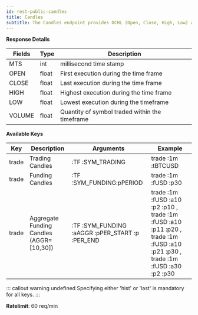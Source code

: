 ```yaml
---
id: rest-public-candles
title: Candles
subtitle: The Candles endpoint provides OCHL (Open, Close, High, Low) and volume data for the specified funding currency or trading pair. The endpoint provides the last 100 candles by default, but a limit and a start and/or end timestamp can be specified.
---
```


**Response Details**

Fields | Type | Description
--- | --- | ---
MTS | int | millisecond time stamp
OPEN  |  float  |  First execution during the time frame
CLOSE  |  float  | Last execution during the time frame
HIGH  |  float  |  Highest execution during the time frame
LOW  |  float  |  Lowest execution during the timeframe
VOLUME  |  float  |  Quantity of symbol traded within the timeframe


**Available Keys**

Key | Description | Arguments | Example
--- | --- | --- | ---
trade | Trading Candles | :TF :SYM_TRADING | trade :1m :tBTCUSD
trade | Funding Candles | :TF :SYM_FUNDING:pPERIOD | trade :1m :fUSD :p30
trade | Aggregate Funding Candles (AGGR=[10,30]) | :TF :SYM_FUNDING :aAGGR :pPER_START :p :PER_END | trade :1m :fUSD :a10 :p2 :p10 , trade :1m :fUSD :a10 :p11 :p20 , trade :1m :fUSD :a10 :p21 :p30 , trade :1m :fUSD :a30 :p2 :p30


::: callout warning undefined
Specifying either 'hist' or 'last' is mandatory for all keys.
:::


**Ratelimit**: 60 req/min
